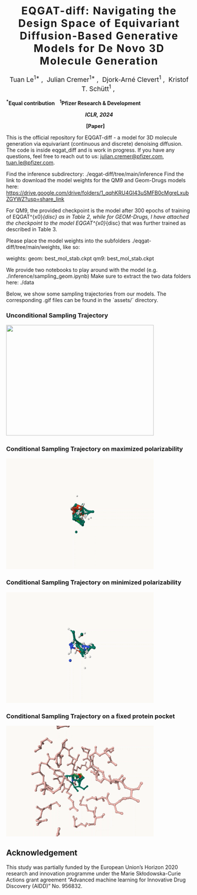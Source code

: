 <h1 align='center' style="text-align:center; font-weight:bold; font-size:2.0em;letter-spacing:2.0px;"> EQGAT-diff: Navigating the Design Space of Equivariant Diffusion-Based Generative Models for De Novo 3D Molecule Generation </h1>

<p align='center' style="text-align:center;font-size:1.25em;">
    <a >Tuan Le<sup>1*</sup></a>&nbsp;,&nbsp;
    <a >Julian Cremer<sup>1*</sup></a>&nbsp;,&nbsp;
    <a >Djork-Arné Clevert<sup>1</sup></a>&nbsp;,&nbsp;
    <a >Kristof T. Schütt<sup>1</sup></a>&nbsp;,&nbsp;
</p>
<p>
<b>
<sup>*</sup>Equal contribution&nbsp;&nbsp;&nbsp;
<sup>1</sup>Pfizer Research & Development&nbsp;&nbsp;&nbsp;
</b>
</p>


<p align='center';>
<b>
<em>ICLR, 2024</em> <br>
</b>
</p>
<p align='center' style="text-align:center;font-size:2.5 em;">
<b>
    <a href="https://openreview.net/forum?id=kzGuiRXZrQ" target="_blank" style="text-decoration: none;">[Paper]</a>&nbsp;&nbsp;&nbsp;&nbsp;&nbsp;&nbsp;
</b>
</p>


This is the official repository for EQGAT-diff - a model for 3D molecule generation  via equivariant (continuous and discrete) denoising diffusion. The code is inside eqgat_diff and is work in progress. If you have any questions, feel free to reach out to us: [julian.cremer@pfizer.com](julian.cremer@pfizer.com), [tuan.le@pfizer.com](tuan.le@pfizer.com).


Find the inference subdirectory: ./eqgat-diff/tree/main/inference
Find the link to download the model weights for the QM9 and Geom-Drugs models here: https://drive.google.com/drive/folders/1_qqhKRU4GI43uSMFB0cMgreLxubZGYWZ?usp=share_link
 
For QM9, the provided checkpoint is the model after 300 epochs of training of EQGAT^{x0}_{disc} as in Table 2,  while for GEOM-Drugs, I have attached the checkpoint to the model EQGAT^{x0}_{disc}  that was further trained as described in Table 3. 
 
Please place the model weights into the subfolders ./eqgat-diff/tree/main/weights, like so:

weights:
    geom:
        best_mol_stab.ckpt
    qm9:
        best_mol_stab.ckpt
 
We provide two notebooks to play around with the model (e.g. ./inference/sampling_geom.ipynb)
Make sure to extract the two data folders here: ./data


</details>
Below, we show some sampling trajectories from our models. The corresponding .gif files can be found in the `assets/` directory.


### Unconditional Sampling Trajectory

<img src="https://github.com/tuanle618/eqgat-diff/blob/main/assets/unconditional-sampling-trajectory.gif" width="400" height="300"/>


### Conditional Sampling Trajectory on maximized polarizability


<img src="https://github.com/tuanle618/eqgat-diff/blob/main/assets/conditional-sampling-maximized-polarizability.gif" width="400" height="300"/>

### Conditional Sampling Trajectory on minimized polarizability

<img src="https://github.com/tuanle618/eqgat-diff/blob/main/assets/conditional-sampling-minimized-polarizability.gif" width="400" height="300"/>



### Conditional Sampling Trajectory on a fixed protein pocket

<img src="https://github.com/tuanle618/eqgat-diff/blob/main/assets/conditional-ligand-pocket-sampling-trajectory.gif" width="400" height="300"/>



## Acknowledgement
This study was partially funded by the European Union’s Horizon 2020 research and innovation programme under the Marie Skłodowska-Curie Actions grant agreement “Advanced machine learning for Innovative Drug Discovery (AIDD)” No. 956832.
